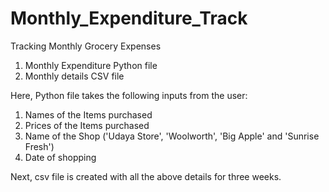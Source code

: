 # Monthly_Expenditure_Track
Tracking Monthly Grocery Expenses 

1) Monthly Expenditure Python file 
2) Monthly details CSV file

Here, Python file takes the following inputs from the user:
1) Names of the Items purchased
2) Prices of the Items purchased
3) Name of the Shop ('Udaya Store', 'Woolworth', 'Big Apple' and 'Sunrise Fresh')
4) Date of shopping

Next, csv file is created with all the above details for three weeks.
